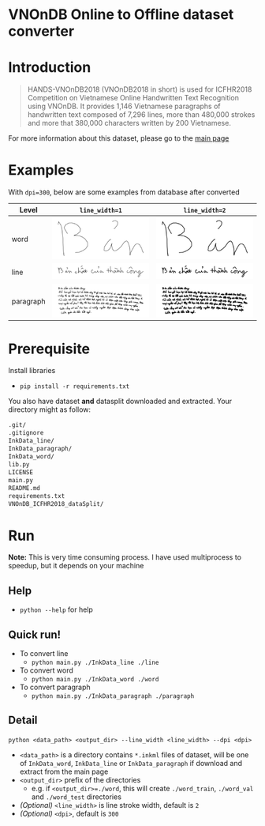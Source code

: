 # VNOnDB Online to Offline dataset converter

# Introduction
> HANDS-VNOnDB2018 (VNOnDB2018 in short) is used for ICFHR2018 Competition on Vietnamese Online Handwritten Text Recognition using VNOnDB. It provides 1,146 Vietnamese paragraphs of handwritten text composed of 7,296 lines, more than 480,000 strokes and more that 380,000 characters written by 200 Vietnamese.

For more information about this dataset, please go to the [main page](http://tc11.cvc.uab.es/datasets/HANDS-VNOnDB2018_1/)

# Examples
With `dpi=300`, below are some examples from database after converted

| Level | `line_width=1` | `line_width=2` |
| --- | --- | --- |
| word | ![""](./images/word_1_300.png "Word with line_width=1") | ![""](./images/word_2_300.png "Word with line_width=2") |
| line | ![""](./images/line_1_300.png "Line with line_width=1") | ![""](./images/line_2_300.png "Line with line_width=2") |
| paragraph | ![""](./images/paragraph_1_300.png "Paragraph with line_width=1") | ![""](./images/paragraph_2_300.png "Paragraph with line_width=2") |


# Prerequisite
Install libraries
- `pip install -r requirements.txt`

You also have dataset **and** datasplit downloaded and extracted. Your directory might as follow:
```
.git/
.gitignore
InkData_line/
InkData_paragraph/
InkData_word/
lib.py
LICENSE
main.py
README.md
requirements.txt
VNOnDB_ICFHR2018_dataSplit/
```

# Run
**Note:** This is very time consuming process. I have used multiprocess to speedup, but it depends on your machine

## Help
- `python --help` for help

## Quick run!
- To convert line
  - `python main.py ./InkData_line ./line`
- To convert word
  - `python main.py ./InkData_word ./word`
- To convert paragraph
  - `python main.py ./InkData_paragraph ./paragraph`

## Detail
`python <data_path> <output_dir> --line_width <line_width> --dpi <dpi>`

- `<data_path>` is a directory contains `*.inkml` files of dataset, will be one of `InkData_word`, `InkData_line` or `InkData_paragraph` if download and extract from the main page
- `<output_dir>` prefix of the directories
  - e.g. if `<output_dir>=./word`, this will create `./word_train`, `./word_val` and `./word_test` directories
- *(Optional)* `<line_width>` is line stroke width, default is `2`
- *(Optional)* `<dpi>`, default is `300`
